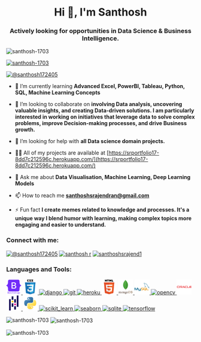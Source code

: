 
<h1 align="center">Hi 👋, I'm Santhosh</h1>
<h3 align="center">Actively looking for opportunities in Data Science & Business Intelligence.</h3>

<p align="left"> <img src="https://komarev.com/ghpvc/?username=santhosh-1703&label=Profile%20views&color=0e75b6&style=flat" alt="santhosh-1703" /> </p>

<p align="left"> <a href="https://github.com/ryo-ma/github-profile-trophy"><img src="https://github-profile-trophy.vercel.app/?username=santhosh-1703" alt="santhosh-1703" /></a> </p>

<p align="left"> <a href="https://twitter.com/@santhosh172405" target="blank"><img src="https://img.shields.io/twitter/follow/@santhosh172405?logo=twitter&style=for-the-badge" alt="@santhosh172405" /></a> </p>

- 🌱 I’m currently learning **Advanced Excel, PowerBI, Tableau, Python, SQL, Machine Learning Concepts**

- 👯 I’m looking to collaborate on **involving Data analysis, uncovering valuable insights, and creating Data-driven solutions. I am particularly interested in working on initiatives that leverage data to solve complex problems, improve Decision-making processes, and drive Business growth.**

- 🤝 I’m looking for help with **all Data science domain projects.**

- 👨‍💻 All of my projects are available at [https://srportfolio17-8dd7c212596c.herokuapp.com/](https://srportfolio17-8dd7c212596c.herokuapp.com/)

- 💬 Ask me about **Data Visualisation, Machine Learning, Deep Learning Models**

- 📫 How to reach me **santhoshsrajendran@gmail.com**

- ⚡ Fun fact **I create memes related to knowledge and processes. It's a unique way I blend humor with learning, making complex topics more engaging and easier to understand.**

<h3 align="left">Connect with me:</h3>
<p align="left">
<a href="https://twitter.com/@santhosh172405" target="blank"><img align="center" src="https://raw.githubusercontent.com/rahuldkjain/github-profile-readme-generator/master/src/images/icons/Social/twitter.svg" alt="@santhosh172405" height="30" width="40" /></a>
<a href="https://linkedin.com/in/santhosh r" target="blank"><img align="center" src="https://raw.githubusercontent.com/rahuldkjain/github-profile-readme-generator/master/src/images/icons/Social/linked-in-alt.svg" alt="santhosh r" height="30" width="40" /></a>
<a href="https://www.hackerrank.com/santhoshsrajend1" target="blank"><img align="center" src="https://raw.githubusercontent.com/rahuldkjain/github-profile-readme-generator/master/src/images/icons/Social/hackerrank.svg" alt="santhoshsrajend1" height="30" width="40" /></a>
</p>

<h3 align="left">Languages and Tools:</h3>
<p align="left"> <a href="https://getbootstrap.com" target="_blank" rel="noreferrer"> <img src="https://raw.githubusercontent.com/devicons/devicon/master/icons/bootstrap/bootstrap-plain-wordmark.svg" alt="bootstrap" width="40" height="40"/> </a> <a href="https://www.w3schools.com/css/" target="_blank" rel="noreferrer"> <img src="https://raw.githubusercontent.com/devicons/devicon/master/icons/css3/css3-original-wordmark.svg" alt="css3" width="40" height="40"/> </a> <a href="https://www.djangoproject.com/" target="_blank" rel="noreferrer"> <img src="https://cdn.worldvectorlogo.com/logos/django.svg" alt="django" width="40" height="40"/> </a> <a href="https://git-scm.com/" target="_blank" rel="noreferrer"> <img src="https://www.vectorlogo.zone/logos/git-scm/git-scm-icon.svg" alt="git" width="40" height="40"/> </a> <a href="https://heroku.com" target="_blank" rel="noreferrer"> <img src="https://www.vectorlogo.zone/logos/heroku/heroku-icon.svg" alt="heroku" width="40" height="40"/> </a> <a href="https://www.w3.org/html/" target="_blank" rel="noreferrer"> <img src="https://raw.githubusercontent.com/devicons/devicon/master/icons/html5/html5-original-wordmark.svg" alt="html5" width="40" height="40"/> </a> <a href="https://www.mongodb.com/" target="_blank" rel="noreferrer"> <img src="https://raw.githubusercontent.com/devicons/devicon/master/icons/mongodb/mongodb-original-wordmark.svg" alt="mongodb" width="40" height="40"/> </a> <a href="https://www.mysql.com/" target="_blank" rel="noreferrer"> <img src="https://raw.githubusercontent.com/devicons/devicon/master/icons/mysql/mysql-original-wordmark.svg" alt="mysql" width="40" height="40"/> </a> <a href="https://opencv.org/" target="_blank" rel="noreferrer"> <img src="https://www.vectorlogo.zone/logos/opencv/opencv-icon.svg" alt="opencv" width="40" height="40"/> </a> <a href="https://www.oracle.com/" target="_blank" rel="noreferrer"> <img src="https://raw.githubusercontent.com/devicons/devicon/master/icons/oracle/oracle-original.svg" alt="oracle" width="40" height="40"/> </a> <a href="https://pandas.pydata.org/" target="_blank" rel="noreferrer"> <img src="https://raw.githubusercontent.com/devicons/devicon/2ae2a900d2f041da66e950e4d48052658d850630/icons/pandas/pandas-original.svg" alt="pandas" width="40" height="40"/> </a> <a href="https://www.python.org" target="_blank" rel="noreferrer"> <img src="https://raw.githubusercontent.com/devicons/devicon/master/icons/python/python-original.svg" alt="python" width="40" height="40"/> </a> <a href="https://scikit-learn.org/" target="_blank" rel="noreferrer"> <img src="https://upload.wikimedia.org/wikipedia/commons/0/05/Scikit_learn_logo_small.svg" alt="scikit_learn" width="40" height="40"/> </a> <a href="https://seaborn.pydata.org/" target="_blank" rel="noreferrer"> <img src="https://seaborn.pydata.org/_images/logo-mark-lightbg.svg" alt="seaborn" width="40" height="40"/> </a> <a href="https://www.sqlite.org/" target="_blank" rel="noreferrer"> <img src="https://www.vectorlogo.zone/logos/sqlite/sqlite-icon.svg" alt="sqlite" width="40" height="40"/> </a> <a href="https://www.tensorflow.org" target="_blank" rel="noreferrer"> <img src="https://www.vectorlogo.zone/logos/tensorflow/tensorflow-icon.svg" alt="tensorflow" width="40" height="40"/> </a> </p>

<p><img align="left" src="https://github-readme-stats.vercel.app/api/top-langs?username=santhosh-1703&show_icons=true&locale=en&layout=compact" alt="santhosh-1703" /></p>

<p>&nbsp;<img align="center" src="https://github-readme-stats.vercel.app/api?username=santhosh-1703&show_icons=true&locale=en" alt="santhosh-1703" /></p>

<p><img align="center" src="https://github-readme-streak-stats.herokuapp.com/?user=santhosh-1703&" alt="santhosh-1703" /></p>

